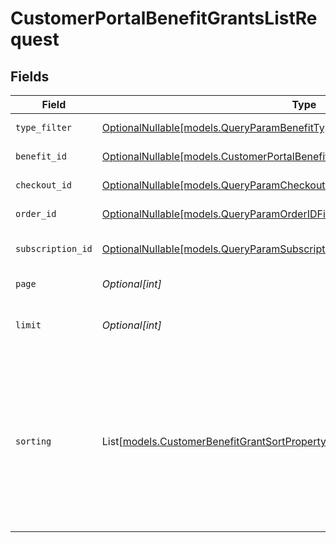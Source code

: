 # CustomerPortalBenefitGrantsListRequest


## Fields

| Field                                                                                                                                                                   | Type                                                                                                                                                                    | Required                                                                                                                                                                | Description                                                                                                                                                             |
| ----------------------------------------------------------------------------------------------------------------------------------------------------------------------- | ----------------------------------------------------------------------------------------------------------------------------------------------------------------------- | ----------------------------------------------------------------------------------------------------------------------------------------------------------------------- | ----------------------------------------------------------------------------------------------------------------------------------------------------------------------- |
| `type_filter`                                                                                                                                                           | [OptionalNullable[models.QueryParamBenefitTypeFilter]](../models/queryparambenefittypefilter.md)                                                                        | :heavy_minus_sign:                                                                                                                                                      | Filter by benefit type.                                                                                                                                                 |
| `benefit_id`                                                                                                                                                            | [OptionalNullable[models.CustomerPortalBenefitGrantsListQueryParamBenefitIDFilter]](../models/customerportalbenefitgrantslistqueryparambenefitidfilter.md)              | :heavy_minus_sign:                                                                                                                                                      | Filter by benefit ID.                                                                                                                                                   |
| `checkout_id`                                                                                                                                                           | [OptionalNullable[models.QueryParamCheckoutIDFilter]](../models/queryparamcheckoutidfilter.md)                                                                          | :heavy_minus_sign:                                                                                                                                                      | Filter by checkout ID.                                                                                                                                                  |
| `order_id`                                                                                                                                                              | [OptionalNullable[models.QueryParamOrderIDFilter]](../models/queryparamorderidfilter.md)                                                                                | :heavy_minus_sign:                                                                                                                                                      | Filter by order ID.                                                                                                                                                     |
| `subscription_id`                                                                                                                                                       | [OptionalNullable[models.QueryParamSubscriptionIDFilter]](../models/queryparamsubscriptionidfilter.md)                                                                  | :heavy_minus_sign:                                                                                                                                                      | Filter by subscription ID.                                                                                                                                              |
| `page`                                                                                                                                                                  | *Optional[int]*                                                                                                                                                         | :heavy_minus_sign:                                                                                                                                                      | Page number, defaults to 1.                                                                                                                                             |
| `limit`                                                                                                                                                                 | *Optional[int]*                                                                                                                                                         | :heavy_minus_sign:                                                                                                                                                      | Size of a page, defaults to 10. Maximum is 100.                                                                                                                         |
| `sorting`                                                                                                                                                               | List[[models.CustomerBenefitGrantSortProperty](../models/customerbenefitgrantsortproperty.md)]                                                                          | :heavy_minus_sign:                                                                                                                                                      | Sorting criterion. Several criteria can be used simultaneously and will be applied in order. Add a minus sign `-` before the criteria name to sort by descending order. |